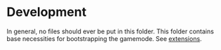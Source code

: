 # Development

In general, no files should ever be put in this folder. This folder contains base necessities for bootstrapping the gamemode. See [extensions](extensions).
